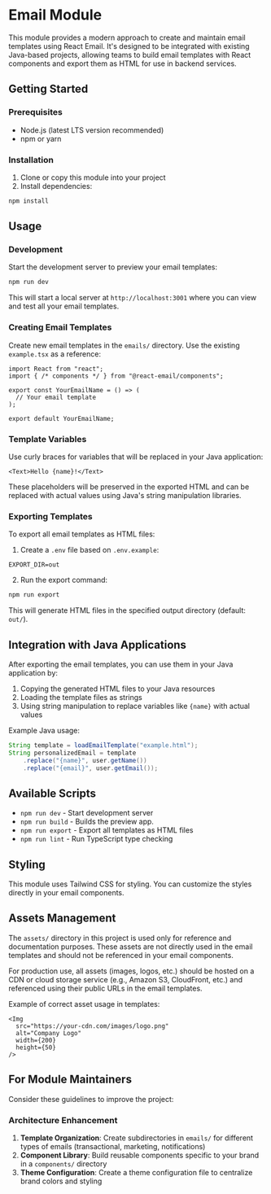 # Email Module

This module provides a modern approach to create and maintain email templates using React Email. It's designed to be integrated with existing Java-based projects, allowing teams to build email templates with React components and export them as HTML for use in backend services.

## Getting Started

### Prerequisites

- Node.js (latest LTS version recommended)
- npm or yarn

### Installation

1. Clone or copy this module into your project
2. Install dependencies:

```bash
npm install
```

## Usage

### Development

Start the development server to preview your email templates:

```bash
npm run dev
```

This will start a local server at `http://localhost:3001` where you can view and test all your email templates.

### Creating Email Templates

Create new email templates in the `emails/` directory. Use the existing `example.tsx` as a reference:

```tsx
import React from "react";
import { /* components */ } from "@react-email/components";

export const YourEmailName = () => (
  // Your email template
);

export default YourEmailName;
```

### Template Variables

Use curly braces for variables that will be replaced in your Java application:

```tsx
<Text>Hello {name}!</Text>
```

These placeholders will be preserved in the exported HTML and can be replaced with actual values using Java's string manipulation libraries.

### Exporting Templates

To export all email templates as HTML files:

1. Create a `.env` file based on `.env.example`:

```
EXPORT_DIR=out
```

2. Run the export command:

```bash
npm run export
```

This will generate HTML files in the specified output directory (default: `out/`).

## Integration with Java Applications

After exporting the email templates, you can use them in your Java application by:

1. Copying the generated HTML files to your Java resources
2. Loading the template files as strings
3. Using string manipulation to replace variables like `{name}` with actual values

Example Java usage:

```java
String template = loadEmailTemplate("example.html");
String personalizedEmail = template
    .replace("{name}", user.getName())
    .replace("{email}", user.getEmail());
```

## Available Scripts

- `npm run dev` - Start development server
- `npm run build` - Builds the preview app.
- `npm run export` - Export all templates as HTML files
- `npm run lint` - Run TypeScript type checking

## Styling

This module uses Tailwind CSS for styling. You can customize the styles directly in your email components.

## Assets Management

The `assets/` directory in this project is used only for reference and documentation purposes. These assets are not directly used in the email templates and should not be referenced in your email components.

For production use, all assets (images, logos, etc.) should be hosted on a CDN or cloud storage service (e.g., Amazon S3, CloudFront, etc.) and referenced using their public URLs in the email templates.

Example of correct asset usage in templates:

```tsx
<Img
  src="https://your-cdn.com/images/logo.png"
  alt="Company Logo"
  width={200}
  height={50}
/>
```

## For Module Maintainers

Consider these guidelines to improve the project:

### Architecture Enhancement

1. **Template Organization**: Create subdirectories in `emails/` for different types of emails (transactional, marketing, notifications)
2. **Component Library**: Build reusable components specific to your brand in a `components/` directory
3. **Theme Configuration**: Create a theme configuration file to centralize brand colors and styling
